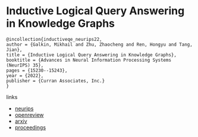 # Inductive Logical Query Answering in Knowledge Graphs

```
@incollection{inductiveqe_neurips22,
author = {Galkin, Mikhail and Zhu, Zhaocheng and Ren, Hongyu and Tang, Jian},
title = {Inductive Logical Query Answering in Knowledge Graphs},
booktitle = {Advances in Neural Information Processing Systems (NeurIPS) 35},
pages = {15230--15243},
year = {2022},
publisher = {Curran Associates, Inc.}
}
```

links
- [neurips](https://nips.cc/Conferences/2022/Schedule?showEvent=54713)
- [openreview](https://openreview.net/forum?id=-vXEN5rIABY)
- [arxiv](https://arxiv.org/abs/2210.08008)
- [proceedings](https://papers.nips.cc//paper_files/paper/2022/hash/6246e04dcf42baf7c71e3a65d3d93b55-Abstract-Conference.html)
